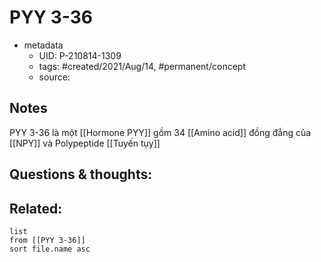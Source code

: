 ---
---

# PYY 3-36

- metadata
	- UID: P-210814-1309
	- tags: #created/2021/Aug/14, #permanent/concept 
	- source: 

## Notes
PYY 3-36 là một [[Hormone PYY]] gồm 34 [[Amino acid]] đồng đẳng của [[NPY]] và Polypeptide [[Tuyến tụy]]

## Questions & thoughts:


## Related:
```dataview
list
from [[PYY 3-36]]
sort file.name asc
```
